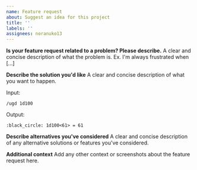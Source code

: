 ```yaml
---
name: Feature request
about: Suggest an idea for this project
title: ''
labels: ''
assignees: noranuko13
---
```


**Is your feature request related to a problem? Please describe.**
A clear and concise description of what the problem is. Ex. I'm always frustrated when [...]

**Describe the solution you'd like**
A clear and concise description of what you want to happen.

Input:
```shell
/ugd 1d100
```
Output:
```text
:black_circle: 1d100<61> = 61
```

**Describe alternatives you've considered**
A clear and concise description of any alternative solutions or features you've considered.

**Additional context**
Add any other context or screenshots about the feature request here.
